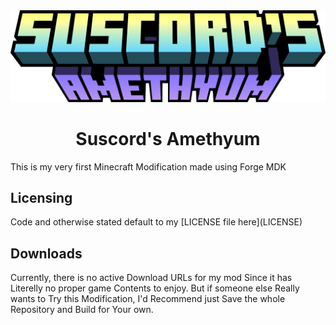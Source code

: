 <div align="center">
  <img width = "512" src="src/main/resources/firstmod_title.png"  alt="Mod title"/>
  <h1>Suscord's Amethyum</h1>
</div>

<p>This is my very first Minecraft Modification made using Forge MDK</p>

<h2>Licensing</h2>
<p>Code and otherwise stated default to my [LICENSE file here](LICENSE)</p>

<h2>Downloads</h2>
<p>Currently, there is no active Download URLs for my mod Since it has Literelly no proper game Contents to enjoy. But if someone else Really wants to Try this Modification, I'd Recommend just Save the whole Repository and Build for Your own.</p>
